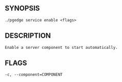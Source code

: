 
## SYNOPSIS
    ./pgedge service enable <flags>

## DESCRIPTION
    Enable a server component to start automatically.

## FLAGS
    -c, --component=COMPONENT
    
    
